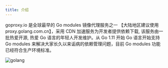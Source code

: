 ```yaml
---
title: 介绍
---
```


goproxy.io 是全球最早的 Go modules 镜像代理服务之一 【大陆地区建议使用 proxy.golang.com.cn】，采用 CDN 加速服务为开发者提供依赖下载, 该服务由一批热爱开源, 热爱 Go 语言的年轻人开发维护。从 Go 1.11 开始 Go 语言开始支持 Go modules 来解决大家长久以来诟病的依赖管理问题，目前 Go modules 功能已经符合生产环境标准。

![golang](/images/golang.jpg)
